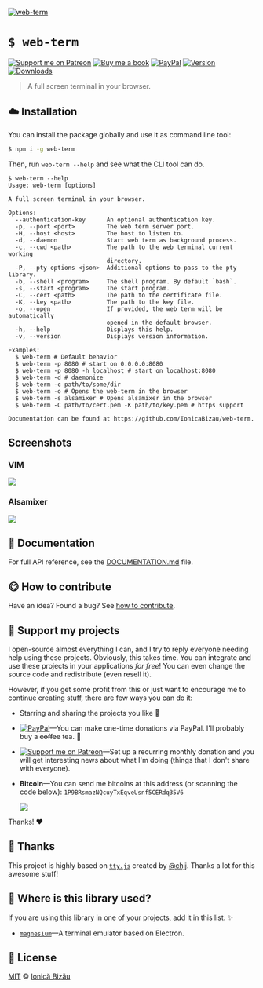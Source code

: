 
[![web-term](http://i.imgur.com/3kMJhvc.png)](#)

# `$ web-term`

 [![Support me on Patreon][badge_patreon]][patreon] [![Buy me a book][badge_amazon]][amazon] [![PayPal][badge_paypal_donate]][paypal-donations] [![Version](https://img.shields.io/npm/v/web-term.svg)](https://www.npmjs.com/package/web-term) [![Downloads](https://img.shields.io/npm/dt/web-term.svg)](https://www.npmjs.com/package/web-term)

> A full screen terminal in your browser.

## :cloud: Installation

You can install the package globally and use it as command line tool:


```sh
$ npm i -g web-term
```


Then, run `web-term --help` and see what the CLI tool can do.


```
$ web-term --help
Usage: web-term [options]

A full screen terminal in your browser.

Options:
  --authentication-key      An optional authentication key.
  -p, --port <port>         The web term server port.
  -H, --host <host>         The host to listen to.
  -d, --daemon              Start web term as background process.
  -c, --cwd <path>          The path to the web terminal current working
                            directory.
  -P, --pty-options <json>  Additional options to pass to the pty library.
  -b, --shell <program>     The shell program. By default `bash`.
  -s, --start <program>     The start program.
  -C, --cert <path>         The path to the certificate file.
  -K, --key <path>          The path to the key file.
  -o, --open                If provided, the web term will be automatically
                            opened in the default browser.
  -h, --help                Displays this help.
  -v, --version             Displays version information.

Examples:
  $ web-term # Default behavior
  $ web-term -p 8080 # start on 0.0.0.0:8080
  $ web-term -p 8080 -h localhost # start on localhost:8080
  $ web-term -d # daemonize
  $ web-term -c path/to/some/dir
  $ web-term -o # Opens the web-term in the browser
  $ web-term -s alsamixer # Opens alsamixer in the browser
  $ web-term -C path/to/cert.pem -K path/to/key.pem # https support

Documentation can be found at https://github.com/IonicaBizau/web-term.
```

## Screenshots
### VIM
![](http://i.imgur.com/49FTpfI.png)

### Alsamixer
![](http://i.imgur.com/rJbtLdi.jpg)


## :memo: Documentation

For full API reference, see the [DOCUMENTATION.md][docs] file.

## :yum: How to contribute
Have an idea? Found a bug? See [how to contribute][contributing].


## :sparkling_heart: Support my projects

I open-source almost everything I can, and I try to reply everyone needing help using these projects. Obviously,
this takes time. You can integrate and use these projects in your applications *for free*! You can even change the source code and redistribute (even resell it).

However, if you get some profit from this or just want to encourage me to continue creating stuff, there are few ways you can do it:

 - Starring and sharing the projects you like :rocket:
 - [![PayPal][badge_paypal]][paypal-donations]—You can make one-time donations via PayPal. I'll probably buy a ~~coffee~~ tea. :tea:
 - [![Support me on Patreon][badge_patreon]][patreon]—Set up a recurring monthly donation and you will get interesting news about what I'm doing (things that I don't share with everyone).
 - **Bitcoin**—You can send me bitcoins at this address (or scanning the code below): `1P9BRsmazNQcuyTxEqveUsnf5CERdq35V6`

    ![](https://i.imgur.com/z6OQI95.png)

Thanks! :heart:


## :cake: Thanks
This project is highly based on [`tty.js`](https://github.com/chjj/tty.js) created by [@chjj](https://github.com/chjj). Thanks a lot for this awesome stuff!

## :dizzy: Where is this library used?
If you are using this library in one of your projects, add it in this list. :sparkles:


 - [`magnesium`](https://github.com/IonicaBizau/magnesium#readme)—A terminal emulator based on Electron.

## :scroll: License

[MIT][license] © [Ionică Bizău][website]

[badge_patreon]: http://ionicabizau.github.io/badges/patreon.svg
[badge_amazon]: http://ionicabizau.github.io/badges/amazon.svg
[badge_paypal]: http://ionicabizau.github.io/badges/paypal.svg
[badge_paypal_donate]: http://ionicabizau.github.io/badges/paypal_donate.svg
[patreon]: https://www.patreon.com/ionicabizau
[amazon]: http://amzn.eu/hRo9sIZ
[paypal-donations]: https://www.paypal.com/cgi-bin/webscr?cmd=_s-xclick&hosted_button_id=RVXDDLKKLQRJW
[donate-now]: http://i.imgur.com/6cMbHOC.png

[license]: http://showalicense.com/?fullname=Ionic%C4%83%20Biz%C4%83u%20%3Cbizauionica%40gmail.com%3E%20(https%3A%2F%2Fionicabizau.net)&year=2012#license-mit
[website]: https://ionicabizau.net
[contributing]: /CONTRIBUTING.md
[docs]: /DOCUMENTATION.md
